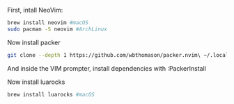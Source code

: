 First, intall NeoVim:

```sh
brew install neovim #macOS
sudo pacman -S neovim #ArchLinux
```

Now install packer
```sh
git clone --depth 1 https://github.com/wbthomason/packer.nvim\ ~/.local/share/nvim/site/pack/packer/start/packer.nvim
```
And inside the VIM prompter, install dependencies with :PackerInstall

Now install luarocks
```sh
brew install luarocks #macOS
```
